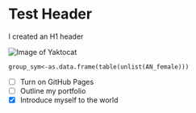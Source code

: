 # Test Header

I created an H1 header 

![Image of Yaktocat](https://octodex.github.com/images/yaktocat.png)

``` Rscript
group_sym<-as.data.frame(table(unlist(AN_female)))
```

- [ ] Turn on GitHub Pages
- [ ] Outline my portfolio
- [x] Introduce myself to the world
